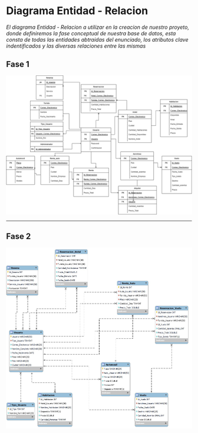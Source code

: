 # Diagrama Entidad - Relacion

_El diagrama Entidad - Relacion a utilizar en la creacion de nuestro proyeto, donde definiremos la fase conceptual de nuestra base de datos, esta consta de todas las entidades abtraidas del enunciado, los atributos clave indentificados y las diversas relaciones entre las mismas_


## Fase 1
![](../img/Modelo_E-R.png)
***
## Fase 2
![](../img/Modelo_E-R_Fase2.jpeg)